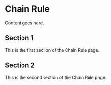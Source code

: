 # Chain Rule

Content goes here.

## Section 1

This is the first section of the Chain Rule page.

## Section 2

This is the second section of the Chain Rule page.

